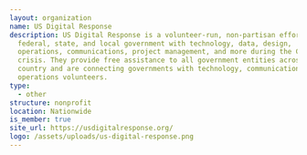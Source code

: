 ```yaml
---
layout: organization
name: US Digital Response
description: US Digital Response is a volunteer-run, non-partisan effort to help
  federal, state, and local government with technology, data, design,
  operations, communications, project management, and more during the COVID-19
  crisis. They provide free assistance to all government entities across the
  country and are connecting governments with technology, communications, and
  operations volunteers.
type:
  - other
structure: nonprofit
location: Nationwide
is_member: true
site_url: https://usdigitalresponse.org/
logo: /assets/uploads/us-digital-response.png
---
```

